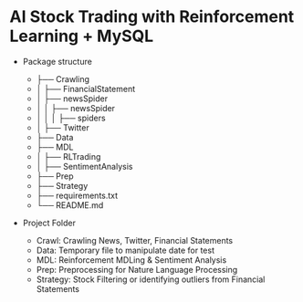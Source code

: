 # AI Stock Trading with Reinforcement Learning + MySQL 

 * Package structure
   * ├── Crawling
   * │ ├── FinancialStatement
   * │ ├── newsSpider
   * │ │ ├── newsSpider
   * │ │ │ ├── spiders
   * │ ├── Twitter
   * ├── Data
   * ├── MDL
   * │ ├── RLTrading
   * │ ├── SentimentAnalysis
   * ├── Prep
   * ├── Strategy
   * ├── requirements.txt
   * └── README.md

 * Project Folder
   * Crawl: Crawling News, Twitter, Financial Statements
   * Data: Temporary file to manipulate date for test 
   * MDL: Reinforcement MDLing & Sentiment Analysis
   * Prep: Preprocessing for Nature Language Processing
   * Strategy: Stock Filtering or identifying outliers from Financial Statements
